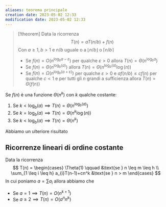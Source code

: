 ```yaml
---
aliases: teorema principale
creation date: 2023-05-02 12:33
modification date: 2023-05-02 12:33
---
```


> [!theorem]
> Data la ricorrenza
> $$T(n) = aT(n / b) + f(n)$$
> Con $a \geq 1, b > 1$ e $n/b$ uguale o a $\lfloor n / b \rfloor$ o $\lceil n / b \rceil$
> - Se $f(n) = O(n^{\log_{b} a - \varepsilon})$ per qualche $\varepsilon > 0$ allora $T(n) = \Theta(n^{\log_{b}a})$
> - Se $f(n)= \Theta(n^{\log_{b}(a)})$ allora $T(n) = \Theta(n^{\log_{b}(a)} \log(n))$
> - Se $f(n) = \Omega(n^{\log_{b}(a + \varepsilon)})$ per qualche $\varepsilon > 0$ e $af(n / b) \leq cf(n)$ per qualche $c < 1$ e per tutti gli $n$ grandi a sufficienza allora $T(n) = \Theta(f(n))$

 Se $f(n)$ è una funzione $\Theta(n^k)$ con $k$ qualche costante:
 1. Se $k < \log_{b}(a) \implies T(n)=\Theta(n^{\log_{b}(a)})$
 2. Se $k = \log_{b}(a) \implies T(n) = \Theta(n^k \log(n))$
 3. Se $k < \log_{b}(a) \implies T(n) = \Theta(n^k)$

Abbiamo un ulteriore risultato

## Ricorrenze lineari di ordine costante
Data la ricorrenza
$$ T(n) = \begin{cases}
\Theta(1) \qquad &\text{se } n \leq m \leq h \\
\sum_{1 \leq i \leq h} a_{i}T(n-1)+cn^k &\text{se } n > m
\end{cases} $$
In cui poniamo $a= \sum a_{i}$
allora abbiamo che
- Se $a = 1 \implies T(n)= O(n ^{k + 1})$
- Se $a \geq 2 \implies T(n) = O(a^nn^k)$